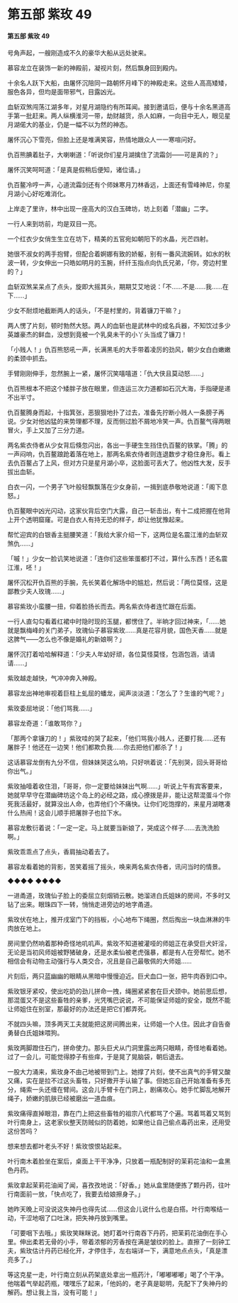 # 第五部 紫玫 49

#### 第五部 紫玫 49

号角声起，一艘刚造成不久的豪华大船从远处驶来。

慕容龙立在装饰一新的神殿前，凝视片刻，然后飘身回到殿内。

十余名人跃下大船，由屠怀沉陪同一路朝怀月峰下的神殿走来。这些人高高矮矮，服色各异，但均是面带邪气，目露凶光。

血斩双煞闯荡江湖多年，对星月湖隐约有所耳闻。接到邀请后，便与十余名黑道高手第一批赶来。两人纵横淮河一带，劫财越货，杀人如麻，一向目中无人，眼见星月湖偌大的基业，仍是一幅不以为然的神态。

屠怀沉心下雪亮，但脸上还是堆满笑容，热情地跟众人一一寒喧问好。

仇百熊腆着肚子，大喇喇道：「听说你们星月湖擒住了流霜剑——可是真的？」

屠怀沉笑呵呵道：「是真是假稍后便知，诸位请。」

仇百鳌冷哼一声，心道流霜剑还有个师妹寒月刀林香远，上面还有雪峰神尼，你星月湖小心好吃难消化。

上岸走了里许，林中出现一座高大的汉白玉碑坊，坊上刻着「潜幽」二字。

一行人来到坊前，均是双目一亮。

一个红衣少女俏生生立在坊下，精美的五官宛如朝阳下的水晶，光芒四射。

她很不淑女的两手抱臂，但配合着婀娜有致的娇躯，别有一番风流婉转。如水的秋波一转，少女伸出一只皓如明月的玉腕，纤纤玉指点向仇氏兄弟，「你，旁边村里的？」

血斩双煞呆呆点了点头，旋即大摇其头，期期艾艾地说：「不……不是……我……在下……」

少女不耐烦地截断两人的话头，「不是村里的，背着镰刀干嘛？」

两人愣了片刻，顿时勃然大怒。两人的血斩也是武林中的成名兵器，不知饮过多少英雄豪杰的鲜血，没想到竟被一个乳臭未干的小丫头当成了镰刀！

「小贱人！」仇百熊怒吼一声，长满黑毛的大手带着凌厉的劲风，朝少女白白嫩嫩的柔颈中抓去。

手臂刚刚伸手，忽然腕上一紧，屠怀沉笑嘻嘻道：「仇大侠且莫动怒……」

仇百熊根本不把这个矮胖子放在眼里，但连运三次力道都如石沉大海，手指硬是递不出半寸。

仇百鳌腾身而起，十指箕张，恶狠狠地扑了过去，准备先拧断小贱人一条膀子再说。少女对他凶猛的来势理都不理，反而侧过脸不屑地冷笑一声。仇百鳌气得两眼冒火，手上又加了三分力道。

两名紫衣侍者从少女背后倏忽闪出，各出一手硬生生挡住仇百鳌的铁掌。「腾」的一声闷响，仇百鳌踉跄着落在地上，那两名紫衣侍者则连退数步才稳住身形。看上去仇百鳌占了上风，但对方只是星月湖小卒，这脸面可丢大了。他凶性大发，反手拔出血斩。

白衣一闪，一个男子飞叶般轻飘飘落在少女身前，一揖到底恭敬地说道：「阁下息怒。」

仇百鳌眼中凶光闪动，这家伙背后空门大露，自己一斩击出，有十二成把握在他背上开个透明窟窿。可是白衣人有持无恐的样子，却让他犹豫起来。

帮忙迎宾的白银香主挺腰笑道：「我给大家介绍一下，这两位是名震江淮的血斩双煞仇……」

「嘁！」少女一脸讥笑地说道：「连你们这些笨蛋都打不过，算什么东西！还名震江淮，呸！」

屠怀沉松开仇百熊的手腕，先长笑着化解场中的尴尬，然后说：「两位莫怪，这是鄙教少夫人玫瑰……」

慕容紫玫小蛮腰一扭，仰着脸扬长而去。两名紫衣侍者连忙跟在后面。

一行人直勾勾看着红裙中时隐时现的玉腿，都愣住了。半晌才回过神来，「……她就是飘梅峰的关门弟子，玫瑰仙子慕容紫玫……真是花容月貌，国色天香……就是这脾气——怎么也不像是婚礼的新娘啊？」

屠怀沉打着哈哈解释道：「少夫人年幼好顽，各位莫怪莫怪，包涵包涵，请请请……」

紫玫越走越快，气冲冲奔入神殿。

慕容龙出神地审视着巨柱上虬屈的蟠龙，闻声淡淡道：「怎么了？生谁的气呢？」

紫玫委屈地说：「他们骂我……」

慕容龙奇道：「谁敢骂你？」

「那两个拿镰刀的！」紫玫哇的哭了起来，「他们骂我小贱人，还要打我……还有屠胖子！他还在一边笑！他们都欺负我……你去把他们都杀了！」

这话慕容龙倒有九分不信，但妹妹哭这么响，只好哄着说：「先别哭，回头哥哥给你出气。」

紫玫抽噎着收住泪，「哥哥，你一定要给妹妹出气啊……」听说上午有宾客要来，她就早早守在潜幽碑坊这个岛上的必经之路，成心撩拨是非，能让这帮混蛋斗个你死我活最好，就算没出人命，也弄他们个不痛快。让你们吃饱撑的，来星月湖瞎凑什么热闹！这会儿顺手把屠胖子也拉下水。

慕容龙敷衍着说：「一定一定。马上就要当新娘了，哭成这个样子……去洗洗脸啊。」

紫玫乖乖点了点头，香肩抽动着去了。

慕容龙看着她的背影，苦笑着摇了摇头，唤来两名紫衣侍者，讯问当时的情景。

◆◆◆◆ ◆◆◆◆

一进甬道，玫瑰仙子脸上的委屈立刻烟销云散。她溜进白氏姐妹的房间，不多时又钻了出来。眼珠四下一转，悄悄走进旁边的地字甬道。

紫玫伏在地上，推开戌室门下的挡板，小心地布下绳圈，然后掏出一块血淋淋的牛肉放在地上。

房间里仍然响着那种奇怪地叽叽声。紫玫不知道被灌哑的师姐正在承受巨犬奸淫，无论是当初风师姐被野猪破身，还是水柔仙被老虎强暴，都是有人在旁帮忙。她不相信会有动物主动强行与人类交合，况且是自己最敬佩的大师姐……

片刻后，两只蓝幽幽的眼睛从黑暗中慢慢迫近。巨犬血口一张，把牛肉吞到口中。

紫玫银牙紧咬，使出吃奶的劲儿拼命一拽，绳圈紧紧套在巨犬颈中。她前思后想，那混蛋又不是这些畜牲的亲爹，光凭嘴巴说说，不可能保证师姐的安全，既然不能让师姐住在别室，那最好的办法还是把它们都弄死。

不就四头嘛，顶多两天工夫就能把这房间腾出来，让师姐一个人住。因此才自告奋勇替白氏姐妹喂狗。

紫玫两脚蹬住石门，拼命使力。那头巨犬从门洞里露出两只眼睛，奇怪地看着她。过了一会儿，可能觉得脖子有些痒，于是晃了晃脑袋，朝后退去。

一股大力涌来，紫玫身不由己地被带到门上。她撑了片刻，使不出真气的手臂又酸又痛，实在是拉不过这头畜牲，只好撒开手认输了事。但她忘自己开始准备有多充分，绳索一头还缠在臂间。这会儿手臂卡在门洞上，剧痛攻心。她手忙脚乱地解开绳子，娇嫩的肌肤已经被磨出一道血痕。

紫玫痛得直掉眼泪，靠在门上把这些畜牲的祖宗八代都骂了个遍。骂着骂着又骂到叶行南身上，这老家伙整天防贼似的防着她，如果他让自己偷点毒药出来，还用受这份苦吗？

想来想去都叶老头不好！紫玫恨恨站起来。

叶行南木着脸坐在案后，桌面上干干净净，只放着一瓶配制好的茉莉花油和一盒黑色丹药。

紫玫拿起茉莉花油闻了闻，喜孜孜地说：「好香。」她从盒里随便拣了颗丹药，往叶行南面前一放，「快点吃了，我要去给娘擦身子。」

她昨天晚上可没说这失神丹也得先试……但这会儿说什么也是白搭。叶行南喉结一动，干涩地咽了口吐沫，把失神丹放到嘴里。

「可要咽下去哦。」紫玫笑眯眯说。她盯着叶行南吞下丹药，把茉莉花油倒在手心里。伸出柔若无骨的小手，带着浓郁的芳香按在满是皱纹的脸上。直擦了一刻钟工夫，紫玫估计丹药已经化开，才停住手，左右端详一下，满意地点点头，「真是漂亮多了。」

等这克星一走，叶行南立刻从药架底处拿出一瓶药汁，「嘟嘟嘟嘟」喝了个干净。他喘着气举起药瓶，嘿嘿乐了起来，「他妈的，老子真是聪明，先配下了失神丹的解药。想让我上当，没有可能！」

